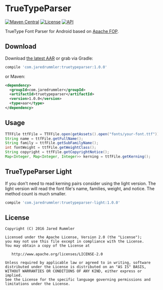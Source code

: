 # TrueTypeParser
[![Maven Central](https://maven-badges.herokuapp.com/maven-central/com.jaredrummler/truetypeparser/badge.svg)](https://maven-badges.herokuapp.com/maven-central/com.jaredrummler/truetypeparser) [![License](http://img.shields.io/:license-apache-blue.svg)](LICENSE) [![API](https://img.shields.io/badge/API-7%2B-blue.svg?style=flat)](https://android-arsenal.com/api?level=7)

TrueType Font Parser for Android based on [Apache FOP](http://xmlgraphics.apache.org/fop/).

Download
--------

Download [the latest AAR](https://repo1.maven.org/maven2/com/jaredrummler/truetypeparser/1.0.0/truetypeparser-1.0.0.aar) or grab via Gradle:

```groovy
compile 'com.jaredrummler:truetypeparser:1.0.0'
```
or Maven:
```xml
<dependency>
  <groupId>com.jaredrummler</groupId>
  <artifactId>truetypeparser</artifactId>
  <version>1.0.0</version>
  <type>aar</type>
</dependency>
```

Usage
-----

```java
TTFFile ttfFile = TTFFile.open(getAssets().open("fonts/your-font.ttf"));
String name = ttfFile.getFullName();
String family = ttfFile.getSubFamilyName();
int fontWeight = ttfFile.getWeightClass();
String copyright = ttfFile.getCopyrightNotice();
Map<Integer, Map<Integer, Integer>> kerning = ttfFile.getKerning();
```

TrueTypeParser Light
--------------------

If you don't need to read kerning pairs consider using the light version. The light version will read the font file's name, families, weight, and notice. The method count is much smaller.

```groovy
compile 'com.jaredrummler:truetypeparser-light:1.0.0'
```

License
--------

    Copyright (C) 2016 Jared Rummler

    Licensed under the Apache License, Version 2.0 (the "License");
    you may not use this file except in compliance with the License.
    You may obtain a copy of the License at

       http://www.apache.org/licenses/LICENSE-2.0

    Unless required by applicable law or agreed to in writing, software
    distributed under the License is distributed on an "AS IS" BASIS,
    WITHOUT WARRANTIES OR CONDITIONS OF ANY KIND, either express or implied.
    See the License for the specific language governing permissions and
    limitations under the License.
